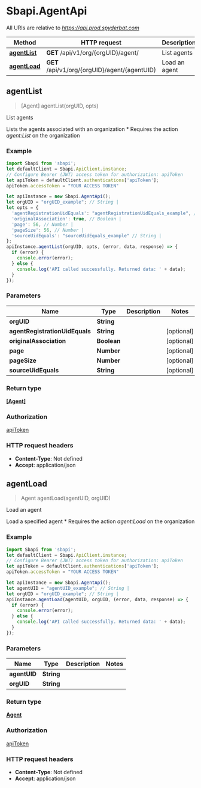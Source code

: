 # Sbapi.AgentApi

All URIs are relative to *https://api.prod.spyderbat.com*

Method | HTTP request | Description
------------- | ------------- | -------------
[**agentList**](AgentApi.md#agentList) | **GET** /api/v1/org/{orgUID}/agent/ | List agents
[**agentLoad**](AgentApi.md#agentLoad) | **GET** /api/v1/org/{orgUID}/agent/{agentUID} | Load an agent



## agentList

> [Agent] agentList(orgUID, opts)

List agents

 Lists the agents associated with an organization  * Requires the action  *agent:List* on the organization  

### Example

```javascript
import Sbapi from 'sbapi';
let defaultClient = Sbapi.ApiClient.instance;
// Configure Bearer (JWT) access token for authorization: apiToken
let apiToken = defaultClient.authentications['apiToken'];
apiToken.accessToken = "YOUR ACCESS TOKEN"

let apiInstance = new Sbapi.AgentApi();
let orgUID = "orgUID_example"; // String | 
let opts = {
  'agentRegistrationUidEquals': "agentRegistrationUidEquals_example", // String | 
  'originalAssociation': true, // Boolean | 
  'page': 56, // Number | 
  'pageSize': 56, // Number | 
  'sourceUidEquals': "sourceUidEquals_example" // String | 
};
apiInstance.agentList(orgUID, opts, (error, data, response) => {
  if (error) {
    console.error(error);
  } else {
    console.log('API called successfully. Returned data: ' + data);
  }
});
```

### Parameters


Name | Type | Description  | Notes
------------- | ------------- | ------------- | -------------
 **orgUID** | **String**|  | 
 **agentRegistrationUidEquals** | **String**|  | [optional] 
 **originalAssociation** | **Boolean**|  | [optional] 
 **page** | **Number**|  | [optional] 
 **pageSize** | **Number**|  | [optional] 
 **sourceUidEquals** | **String**|  | [optional] 

### Return type

[**[Agent]**](Agent.md)

### Authorization

[apiToken](../README.md#apiToken)

### HTTP request headers

- **Content-Type**: Not defined
- **Accept**: application/json


## agentLoad

> Agent agentLoad(agentUID, orgUID)

Load an agent

 Load a specified agent  * Requires the action  *agent:Load* on the organization  

### Example

```javascript
import Sbapi from 'sbapi';
let defaultClient = Sbapi.ApiClient.instance;
// Configure Bearer (JWT) access token for authorization: apiToken
let apiToken = defaultClient.authentications['apiToken'];
apiToken.accessToken = "YOUR ACCESS TOKEN"

let apiInstance = new Sbapi.AgentApi();
let agentUID = "agentUID_example"; // String | 
let orgUID = "orgUID_example"; // String | 
apiInstance.agentLoad(agentUID, orgUID, (error, data, response) => {
  if (error) {
    console.error(error);
  } else {
    console.log('API called successfully. Returned data: ' + data);
  }
});
```

### Parameters


Name | Type | Description  | Notes
------------- | ------------- | ------------- | -------------
 **agentUID** | **String**|  | 
 **orgUID** | **String**|  | 

### Return type

[**Agent**](Agent.md)

### Authorization

[apiToken](../README.md#apiToken)

### HTTP request headers

- **Content-Type**: Not defined
- **Accept**: application/json

